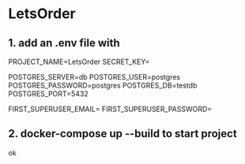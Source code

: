 # LetsOrder

## 1. add an .env file with
PROJECT_NAME=LetsOrder
SECRET_KEY=

POSTGRES_SERVER=db
POSTGRES_USER=postgres
POSTGRES_PASSWORD=postgres
POSTGRES_DB=testdb
POSTGRES_PORT=5432

FIRST_SUPERUSER_EMAIL=
FIRST_SUPERUSER_PASSWORD=

## 2. docker-compose up --build to start project

ok
